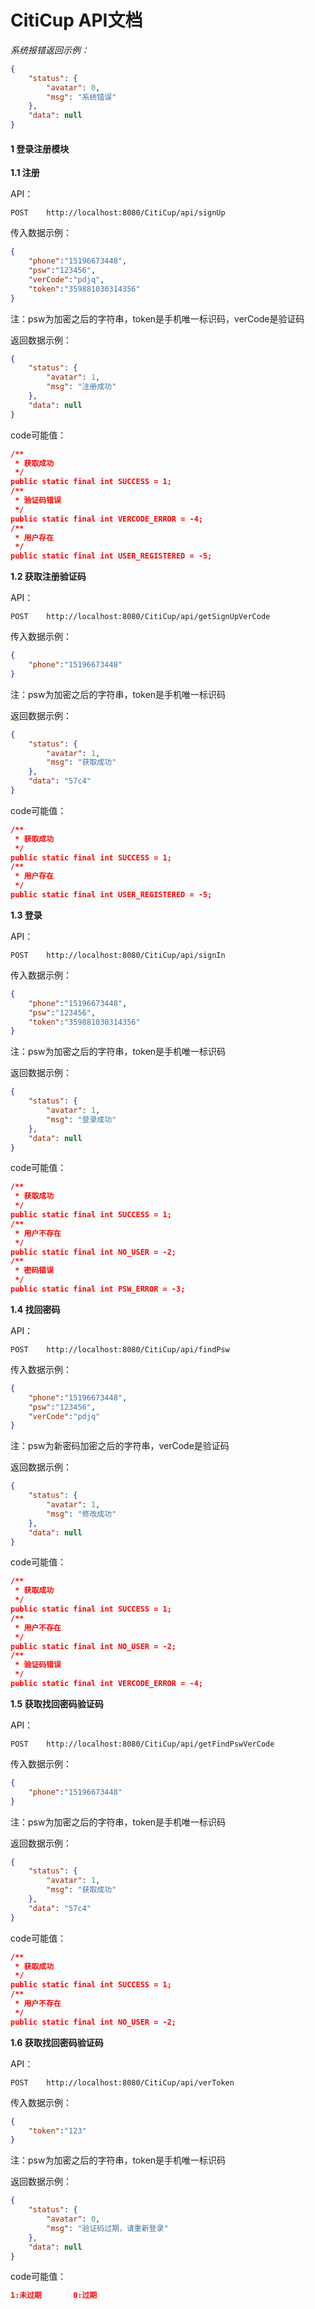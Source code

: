 # CitiCup API文档

*系统报错返回示例：*

```json
{
    "status": {
        "avatar": 0,
        "msg": "系统错误"
    },
    "data": null
}
```



#### 1 登录注册模块

**1.1 注册**

API：

```
POST	http://localhost:8080/CitiCup/api/signUp
```

传入数据示例：

```json
{
    "phone":"15196673448",
    "psw":"123456",
    "verCode":"pdjq",
    "token":"359881030314356"
}
```

注：psw为加密之后的字符串，token是手机唯一标识码，verCode是验证码

返回数据示例：

```json
{
    "status": {
        "avatar": 1,
        "msg": "注册成功"
    },
    "data": null
}
```

code可能值：

```json
/**
 * 获取成功
 */
public static final int SUCCESS = 1;
/**
 * 验证码错误
 */
public static final int VERCODE_ERROR = -4;
/**
 * 用户存在
 */
public static final int USER_REGISTERED = -5;
```

**1.2 获取注册验证码**

API：

```
POST	http://localhost:8080/CitiCup/api/getSignUpVerCode
```

传入数据示例：

```json
{
    "phone":"15196673448"
}
```

注：psw为加密之后的字符串，token是手机唯一标识码

返回数据示例：

```json
{
    "status": {
        "avatar": 1,
        "msg": "获取成功"
    },
    "data": "57c4"
}
```

code可能值：

```json
/**
 * 获取成功
 */
public static final int SUCCESS = 1;
/**
 * 用户存在
 */
public static final int USER_REGISTERED = -5;
```

**1.3 登录**

API：

```
POST	http://localhost:8080/CitiCup/api/signIn
```

传入数据示例：

```json
{
    "phone":"15196673448",
    "psw":"123456",
    "token":"359881030314356"
}
```

注：psw为加密之后的字符串，token是手机唯一标识码

返回数据示例：

```json
{
    "status": {
        "avatar": 1,
        "msg": "登录成功"
    },
    "data": null
}
```

code可能值：

```json
/**
 * 获取成功
 */
public static final int SUCCESS = 1;
/**
 * 用户不存在
 */
public static final int NO_USER = -2;
/**
 * 密码错误
 */
public static final int PSW_ERROR = -3;
```

**1.4 找回密码**

API：

```
POST	http://localhost:8080/CitiCup/api/findPsw
```

传入数据示例：

```json
{
    "phone":"15196673448",
    "psw":"123456",
    "verCode":"pdjq"
}
```

注：psw为新密码加密之后的字符串，verCode是验证码

返回数据示例：

```json
{
    "status": {
        "avatar": 1,
        "msg": "修改成功"
    },
    "data": null
}
```

code可能值：

```json
/**
 * 获取成功
 */
public static final int SUCCESS = 1;
/**
 * 用户不存在
 */
public static final int NO_USER = -2;
/**
 * 验证码错误
 */
public static final int VERCODE_ERROR = -4;
```

**1.5 获取找回密码验证码**

API：

```
POST	http://localhost:8080/CitiCup/api/getFindPswVerCode
```

传入数据示例：

```json
{
    "phone":"15196673448"
}
```

注：psw为加密之后的字符串，token是手机唯一标识码

返回数据示例：

```json
{
    "status": {
        "avatar": 1,
        "msg": "获取成功"
    },
    "data": "57c4"
}
```

code可能值：

```json
/**
 * 获取成功
 */
public static final int SUCCESS = 1;
/**
 * 用户不存在
 */
public static final int NO_USER = -2;
```

**1.6 获取找回密码验证码**

API：

```
POST	http://localhost:8080/CitiCup/api/verToken
```

传入数据示例：

```json
{
    "token":"123"
}
```

注：psw为加密之后的字符串，token是手机唯一标识码

返回数据示例：

```json
{
    "status": {
        "avatar": 0,
        "msg": "验证码过期，请重新登录"
    },
    "data": null
}
```

code可能值：

```json
1:未过期		0:过期
```

